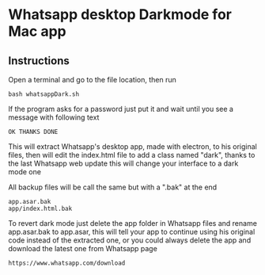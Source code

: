 # Whatsapp desktop Darkmode for Mac app

## Instructions

Open a terminal and go to the file location, then run

    bash whatsappDark.sh

If the program asks for a password just put it and wait until you see a message with following text

    OK THANKS DONE

This will extract Whatsapp's desktop app, made with electron, to his original files, then will edit the index.html file to add a class named "dark", thanks to the last Whatsapp web update this will change your interface to a dark mode one

All backup files will be call the same but with a ".bak" at the end

    app.asar.bak
    app/index.html.bak

To revert dark mode just delete the app folder in Whatsapp files and rename app.asar.bak to app.asar, this will tell your app to continue using his original code instead of the extracted one, or you could always delete the app and download the latest one from Whatsapp page

    https://www.whatsapp.com/download

